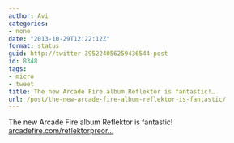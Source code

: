 ```yaml
---
author: Avi
categories:
- none
date: "2013-10-29T12:22:12Z"
format: status
guid: http://twitter-395224056259436544-post
id: 8348
tags:
- micro
- tweet
title: The new Arcade Fire album Reflektor is fantastic!…
url: /post/the-new-arcade-fire-album-reflektor-is-fantastic/
---
```

The new Arcade Fire album Reflektor is fantastic! [arcadefire.com/reflektorpreor…](http://arcadefire.com/reflektorpreorder/us/)